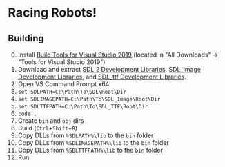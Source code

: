 # Racing Robots!

## Building

0. Install [Build Tools for Visual Studio 2019](https://visualstudio.microsoft.com/downloads/) (located in "All Downloads" -> "Tools for Visual Studio 2019")
0. Download and extract [SDL 2 Development Libraries](https://www.libsdl.org/download-2.0.php), [SDL_image Development Libraries](https://www.libsdl.org/projects/SDL_image/), and [SDL_ttf Development Libraries](https://www.libsdl.org/projects/SDL_ttf/).
1. Open VS Command Prompt x64
2. `set SDLPATH=C:\Path\To\SDL\Root\Dir`
3. `set SDLIMAGEPATH=C:\Path\To\SDL_Image\Root\Dir`
4. `set SDLTTFPATH=C:\Path\To\SDL_TTF\Root\Dir`
5. `code .`
6. Create `bin` and `obj` dirs
7. Build (`Ctrl`+`Shift`+`B`)
8. Copy DLLs from `%SDLPATH%\lib` to the `bin` folder
9. Copy DLLs from `%SDLIMAGEPATH%\lib` to the `bin` folder
10. Copy DLLs from `%SDLTTFPATH%\lib` to the `bin` folder
11. Run